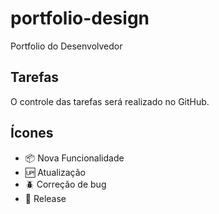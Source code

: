 # portfolio-design

Portfolio do Desenvolvedor

## Tarefas

O controle das tarefas será realizado no GitHub.

## Ícones

- :package: Nova Funcionalidade
- :up: Atualização
- :beetle: Correção de bug
- :checkered_flag: Release
